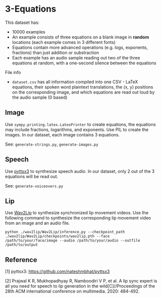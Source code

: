 # 3-Equations
This dataset has:
 - 10000 examples
 - An example consists of three equations on a blank image in **random** locations (each example comes in 3 different fonts)
 - Equations contain more advanced operations (e.g. logs, exponents, fractions) than just addition or substraction
 - Each example has an audio sample reading out two of the three equations at random, with a one-second silence between the equations

File info
 - `dataset.csv` has all information compiled into one CSV - LaTeX equations, their spoken word plaintext translations, the (x, y) positions on the corresponding image, and which equations are read out loud by the audio sample (0 based)

## Image
Use ```sympy.printing.latex.LatexPrinter``` to create equations, the equations may include fractions, logarithms, and exponents. Use PIL to create the images. In our dataset, each image contains 3 equations.

See: ```generate-strings.py```, ```generate-images.py```

## Speech
Use [pyttsx3](https://github.com/nateshmbhat/pyttsx3) to synthesize speech audio. In our dataset, only 2 out of the 3 equations will be read out.

See: ```generate-voiceovers.py```

## Lip
Use [Wav2Lip](https://github.com/Rudrabha/Wav2Lip) to synthesize synchronized lip movement videos. Use the following command to synthesize the corresponding lip movement video from an image and an audio file.

```python ./wav2lip/Wav2Lip/inference.py --checkpoint_path ./wav2lip/Wav2Lip/checkpoints/wav2lip.pth --face /path/to/your/face/image --audio /path/to/your/audio --outfile /path/to/output```


## Reference
[1] pyttsx3: https://github.com/nateshmbhat/pyttsx3

[2] Prajwal K R, Mukhopadhyay R, Namboodiri V P, et al. A lip sync expert is all you need for speech to lip generation in the wild[C]//Proceedings of the 28th ACM international conference on multimedia. 2020: 484-492.

